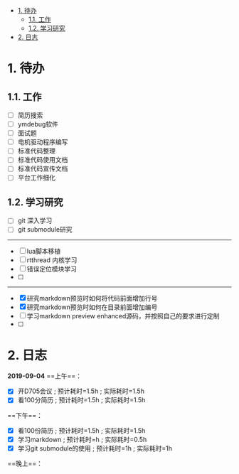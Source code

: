 

<!-- @import "[TOC]" {cmd="toc" depthFrom=1 depthTo=6 orderedList=false} -->

<!-- code_chunk_output -->

- [1. 待办](#1-待办)
  - [1.1. 工作](#11-工作)
  - [1.2. 学习研究](#12-学习研究)
- [2. 日志](#2-日志)

<!-- /code_chunk_output -->


# 1. 待办

## 1.1. 工作
- [ ] 简历搜索
- [ ] ymdebug软件
- [ ] 面试题
- [ ] 电机驱动程序编写
- [ ] 标准代码整理
- [ ] 标准代码使用文档
- [ ] 标准代码宣传文档
- [ ] 平台工作细化

## 1.2. 学习研究

- [ ] git 深入学习
- [ ] git submodule研究
---
- [ ] lua脚本移植
- [ ] rtthread 内核学习
- [ ] 错误定位模块学习
- [ ] 
---
- [x] 研究markdown预览时如何将代码前面增加行号
- [x] 研究markdown预览时如何在目录前面增加编号
- [ ] 学习markdown preview enhanced源码，并按照自己的要求进行定制
- [ ] 

# 2. 日志

**2019-09-04**
==上午==：
- [x] 开D705会议 ; 预计耗时=1.5h  ; 实际耗时=1.5h
- [x] 看100分简历 ; 预计耗时=1.5h  ; 实际耗时=1.5h

==下午==：
- [x] 看100份简历 ; 预计耗时=1.5h  ; 实际耗时=1.5h
- [x] 学习markdown ; 预计耗时=h  ; 实际耗时=0.5h
- [x] 学习git submodule的使用 ; 预计耗时=1h  ; 实际耗时=1h

==晚上==：

